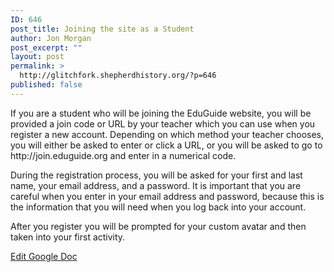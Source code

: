 ```yaml
---
ID: 646
post_title: Joining the site as a Student
author: Jon Morgan
post_excerpt: ""
layout: post
permalink: >
  http://glitchfork.shepherdhistory.org/?p=646
published: false
---
```

<p>If you are a student who will be joining the EduGuide website, you will be provided a join code or URL by your teacher which you can use when you register a new account. Depending on which method your teacher chooses, you will either be asked to enter or click a URL, or you will be asked to go to http://join.eduguide.org and enter in a numerical code.</p>
<p>During the registration process, you will be asked for your first and last name, your email address, and a password. It is important that you are careful when you enter in your email address and password, because this is the information that you will need when you log back into your account.</p>
<p>After you register you will be prompted for your custom avatar and then taken into your first activity.</p>
<p></p>
<p></p>
<p><a href="https://docs.google.com/document/d/1YM4-M5w38nwCXzZhcl9XhDkiSZdBaKEQ1QgzMzwbv44/edit?usp=sharing">Edit Google Doc</a></p>
<p></p>